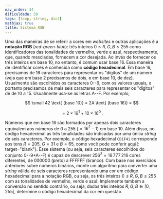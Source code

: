 ```yaml
---
nav_order: 14
dificuldade: 30
tags: [loop, string, dict]
mathjax: true
title: Sistema RGB
---
```


Uma das maneiras de se referir a cores em *websites* e outras aplicações é a **notação RGB** (*red-green-blue*): três inteiros $0 \le R,\,G,\,B \le 255$ como identificadores das tonalidades de vermelho, verde e azul, respectivamente, que, quando mescladas, fornecem a cor desejada. Ao invés de fornecer os três inteiros em base 10, no entanto, é comum usar base 16. Essa maneira de identificar cores  é conhecida como **código hexadecimal**. Em base 16, precisamos de 16 caracteres para representar os "dígitos" de um número (veja que em base 2 precisamos de dois, e em base 10, de dez). Usualmente são escolhidos os caracteres 0--9, com os valores usuais, e portanto precisamos de mais seis caracteres para representar os "dígitos" de de 10 a 15. Usualmente usa-se as letras A--F. Por exemplo,

$$ \small
42 \text{ (base 10)} = 2A \text{ (base 16)} = 
$$

$$
= 2 \times 16^1 + 10 \times 16^0 \,.
$$

Números que em base 16 são formados por apenas dois caracteres equivalem aos números de 0 a 255 ($= 16 ^ 2 -1$) em base 10.
Além disso, no código hexadecimal as três tonalidades são indicadas por uma única *string* de seis caracteres. Por exemplo, o código hexadecimal `CD1F41` corresponde aos tons $R=205$, $G=31$ e $B=65$, como você pode conferir [aqui](https://htmlcolorcodes.com/){: target="blank"}.
Esse sistema (ou seja, seis caracteres escolhidos do conjunto 0--9+A--F) é capaz de descrever $256^3=16\,777\,216$ cores diferentes, de 000000 (preto) a FFFFFF (branco). Com base nos exercícios anteriores sobre números binários, monte um algoritmo para converter uma *string* válida de seis caracteres representando uma cor em código hexadecimal para a notação RGB, ou seja, os três inteiros $0 \le R,\,G,\,B \le 255$ com as tonalidades de vermelho, verde e azul. Implemente também a conversão no sentido contrário, ou seja, dados três inteiros $R,\,G,\,B \in [0,\,255]$, determine o código hexadecimal da cor em questão.
